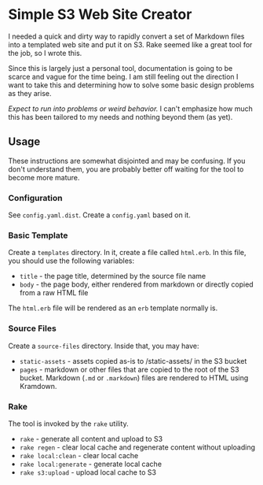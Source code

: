# Simple S3 Web Site Creator

I needed a quick and dirty way to rapidly convert a set of Markdown files into
a templated web site and put it on S3. Rake seemed like a great tool for the
job, so I wrote this.

Since this is largely just a personal tool, documentation is going to be scarce
and vague for the time being. I am still feeling out the direction I want to
take this and determining how to solve some basic design problems as they
arise.

*Expect to run into problems or weird behavior.* I can't emphasize how much
this has been tailored to my needs and nothing beyond them (as yet).

## Usage

These instructions are somewhat disjointed and may be confusing. If you don't
understand them, you are probably better off waiting for the tool to become
more mature.

### Configuration

See `config.yaml.dist`. Create a `config.yaml` based on it.

### Basic Template

Create a `templates` directory. In it, create a file called `html.erb`. In this
file, you should use the following variables:

* `title` - the page title, determined by the source file name
* `body` - the page body, either rendered from markdown or directly copied from
  a raw HTML file

The `html.erb` file will be rendered as an `erb` template normally is.

### Source Files

Create a `source-files` directory. Inside that, you may have:

* `static-assets` - assets copied as-is to /static-assets/ in the S3 bucket
* `pages` - markdown or other files that are copied to the root of the S3
  bucket. Markdown (`.md` or `.markdown`) files are rendered to HTML using
  Kramdown.

### Rake

The tool is invoked by the `rake` utility.

* `rake` - generate all content and upload to S3
* `rake regen` - clear local cache and regenerate content without uploading
* `rake local:clean` - clear local cache
* `rake local:generate` - generate local cache
* `rake s3:upload` - upload local cache to S3

